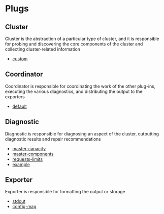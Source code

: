 # Plugs
## Cluster
Cluster is the abstraction of a particular type of cluster, and it is responsible for probing and discovering the core components of the cluster and collecting cluster-related information
* [custom](./cluster/custom/README.md)
## Coordinator
Coordinator is responsible for coordinating the work of the other plug-ins, executing the various diagnostics, and distributing the output to the exporters
* [default](./coordinate/basic/README.md)
## Diagnostic
Diagnostic is responsible for diagnosing an aspect of the cluster, outputting diagnostic results and repair recommendations
* [master-capacity](./diagnose/master/capacity/README.md)  
* [master-components](./diagnose/master/components/README.md)  
* [requests-limits](./diagnose/resource/workload/requestslimits/README.md)
* [example](./diagnose/other/example/README.md) 
## Exporter
Exporter is responsible for formatting the output or
storage
* [stdout](./export/stdout/README.md) 
* [config-map](./export/configmap/README.md) 

